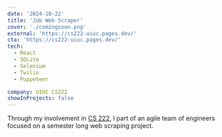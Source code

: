 ```yaml
---
date: '2024-10-22'
title: 'Job Web Scraper'
cover: './comingsoon.png'
external: 'https://cs222-uiuc.pages.dev/'
cta: 'https://cs222-uiuc.pages.dev/'
tech:
  - React
  - SQLite
  - Selenium
  - Twilio
  - Puppeteer

company: UIUC CS222
showInProjects: false
---
```


Through my involvement in [CS 222](https://cs222-uiuc.pages.dev/), I part of an agile team of engineers focused on a semester long web scraping project.
